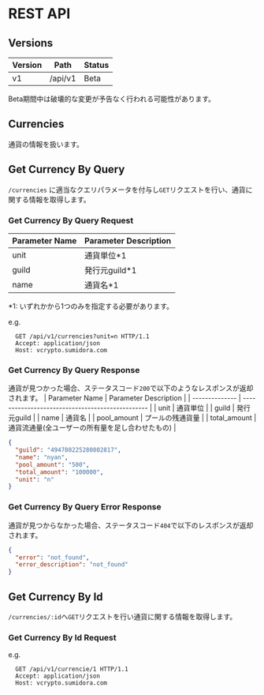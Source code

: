 # REST API
## Versions
| Version | Path    | Status |
| ------- | ------- | ------ |
| v1      | /api/v1 | Beta   |

Beta期間中は破壊的な変更が予告なく行われる可能性があります。
## Currencies
通貨の情報を扱います。
## Get Currency By Query
`/currencies` に適当なクエリパラメータを付与し`GET`リクエストを行い、通貨に関する情報を取得します。
### Get Currency By Query Request
| Parameter Name | Parameter Description |
| -------------- | --------------------- |
| unit           | 通貨単位*1            |
| guild          | 発行元guild*1         |
| name           | 通貨名*1              |
*1: いずれかから1つのみを指定する必要があります。  

e.g.
```
  GET /api/v1/currencies?unit=n HTTP/1.1
  Accept: application/json
  Host: vcrypto.sumidora.com
```
### Get Currency By Query Response
通貨が見つかった場合、ステータスコード`200`で以下のようなレスポンスが返却されます。
| Parameter Name | Parameter Description                            |
| -------------- | ------------------------------------------------ |
| unit           | 通貨単位                                         |
| guild          | 発行元guild                                      |
| name           | 通貨名                                           |
| pool_amount    | プールの残通貨量                                 |
| total_amount   | 通貨流通量(全ユーザーの所有量を足し合わせたもの) |
```json
{
  "guild": "494780225280802817",
  "name": "nyan",
  "pool_amount": "500",
  "total_amount": "100000",
  "unit": "n"
}
```
### Get Currency By Query Error Response
通貨が見つからなかった場合、ステータスコード`404`で以下のレスポンスが返却されます。
```json
{
  "error": "not_found",
  "error_description": "not_found"
}
```
## Get Currency By Id
`/currencies/:id`へ`GET`リクエストを行い通貨に関する情報を取得します。
### Get Currency By Id Request
e.g.
```
  GET /api/v1/currencie/1 HTTP/1.1
  Accept: application/json
  Host: vcrypto.sumidora.com
```

